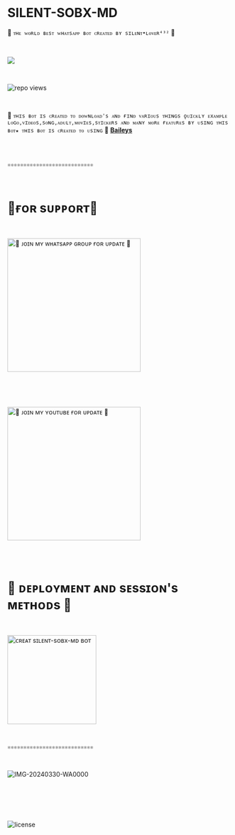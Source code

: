 <br>

# SILENT-SOBX-MD
🔰 `ᴛʜᴇ ᴡᴏʀʟᴅ ʙᴇsᴛ ᴡʜᴀᴛsᴀᴘᴘ ʙᴏᴛ ᴄʀᴇᴀᴛᴇᴅ ʙʏ sɪʟᴇɴᴛ•ʟᴏᴠᴇʀ⁴³²` 🔰

<br>

<img align="center" height="auto"
src="https://cardivo.vercel.app/api?name=SILENT%20LOVER&description=🥂THE%20WORLD%20BEST%20WHATSAPP%20BOT%★%20CREATED%20BY%20SILENT%20LOVER%20432%20KING%20OF%20KINGS%20OWNER%20SILENT%20LOVER%20AND%20SOBIA%20BUTT♥️&image=https://telegra.ph/file/e47b23583ab7ec42d58df.jpg?v=4&backgroundColor=%23ecf0f1&github=SILENTLOVER4&pattern=leaf&colorPattern=%23eaeaea"/>

<br>

![repo views](https://hits.seeyoufarm.com/api/count/incr/badge.svg?url=https%3A%2F%2Fgithub.com%2FprabathLK%2FPRABATH-MD&count_bg=%2379C83D&title_bg=%23555555&icon=gitpod.svg&icon_color=%23E7E7E7&title=Views&edge_flat=false)
<br>

</a>
</p>

<br>

🥂 `ᴛʜɪs ʙᴏᴛ ɪs ᴄʀᴇᴀᴛᴇᴅ ᴛᴏ ᴅᴏᴡɴʟᴏᴀᴅ's ᴀɴᴅ ғɪɴᴅ ᴠᴀʀɪᴏᴜs ᴛʜɪɴɢs ǫᴜɪᴄᴋʟʏ ᴇxᴀᴍᴘʟᴇ ʟᴏɢᴏ,ᴠɪᴅᴇᴏs,sᴏɴɢ,ᴀᴅᴜʟᴛ,ᴍᴏᴠɪᴇs,sᴛɪᴄᴋᴇʀs ᴀɴᴅ ᴍᴀɴʏ ᴍᴏʀᴇ ғᴇᴀᴛᴜʀᴇs ʙʏ ᴜsɪɴɢ ᴛʜɪs ʙᴏᴛ★ ᴛʜɪs ʙᴏᴛ ɪs ᴄʀᴇᴀᴛᴇᴅ ᴛᴏ ᴜsɪɴɢ` 🥂 **[Baileys](https://github.com/WhiskeySockets/Baileys)**

<br>

<br>

`⚛⚛⚛⚛⚛⚛⚛⚛⚛⚛⚛⚛⚛⚛⚛⚛⚛⚛⚛⚛⚛⚛⚛⚛⚛⚛⚛`

<br>

# 🔰ғᴏʀ sᴜᴘᴘᴏʀᴛ🔰

<br>

<a href="https://whatsapp.com/channel/0029VaHO5B0G3R3cWkZN970s"><img src="https://img.shields.io/badge/%F0%9F%8E%89%20ᴊᴏɪɴ%20ᴏᴜʀ%20ᴡʜᴀᴛsᴀᴘᴘ%20ᴄʜᴀɴɴᴇʟ-red" alt="🔰 ᴊᴏɪɴ ᴍʏ ᴡʜᴀᴛsᴀᴘᴘ ɢʀᴏᴜᴘ ғᴏʀ ᴜᴘᴅᴀᴛᴇ 🔰" width="300"></a>

<br>

<br>

<br>

<a href="https://youtube.com/@silentlover432?si=F1IIc1As0gu3ijqk"><img src="https://img.shields.io/badge/%F0%9F%8E%89%20ᴊᴏɪɴ%20ᴏᴜʀ%20ʏᴏᴜᴛᴜʙᴇ%20ᴄʜᴀɴɴᴇʟ-blue" alt="🔰 ᴊᴏɪɴ ᴍʏ ʏᴏᴜᴛᴜʙᴇ ғᴏʀ ᴜᴘᴅᴀᴛᴇ 🔰" width="300"></a>

<br>

<br>

# 🔰 ᴅᴇᴘʟᴏʏᴍᴇɴᴛ ᴀɴᴅ sᴇssɪᴏɴ's ᴍᴇᴛʜᴏᴅs 🔰

<br>

<a href="https://github.com/SILENTLOVER4/SILENT-SOBX-MD-official-web.com"><img src="https://img.shields.io/badge/ᴅᴇᴘʟᴏʏ ᴀɴᴅ ɢᴇᴛ sᴇssɪᴏɴ ɪ'ᴅ-black" alt="ᴄʀᴇᴀᴛ sɪʟᴇɴᴛ-sᴏʙx-ᴍᴅ ʙᴏᴛ" width="200"></a>

<br>

`⚛⚛⚛⚛⚛⚛⚛⚛⚛⚛⚛⚛⚛⚛⚛⚛⚛⚛⚛⚛⚛⚛⚛⚛⚛⚛⚛`

<br>

![IMG-20240330-WA0000](https://github.com/user-attachments/assets/62d3bffd-d1ec-4cb9-a5b1-28b745b90a90)


<br>


<br>



<br>

<br>

![license](https://img.shields.io/github/license/SILENTLOVER4/SILENT-SOBX-MD?color=green&label=License&style=plastic)


